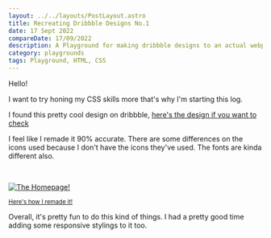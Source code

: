 ```yaml
---
layout: ../../layouts/PostLayout.astro
title: Recreating Dribbble Designs No.1
date: 17 Sept 2022
compareDate: 17/09/2022
description: A Playground for making dribbble designs to an actual webpage. Dribble Design 1.
category: playgrounds
tags: Playground, HTML, CSS
---
```


Hello!

I want to try honing my CSS skills more that's why I'm starting this log.

I found this pretty cool design on dribbble, [here's the design if you want to check](https://dribbble.com/shots/18314692-Identifont-redesign-concept)

I feel like I remade it 90% accurate. There are some differences on the icons used because I don't have the icons they've used. The fonts are kinda different also.

<br>

<a href="/playground/pl-dribbble-1"> ![The Homepage!](/assets/img/dribbble-1-pl.png) </a>

<a href="/playground/pl-dribbble-1"> <small class="block text-base text-center mt-4 mb-8">Here's how I remade it!</small></a>


Overall, it's pretty fun to do this kind of things. I had a pretty good time adding some responsive stylings to it too.